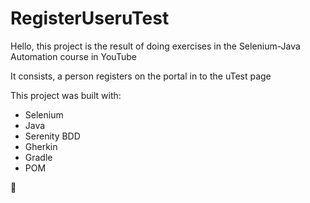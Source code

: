# RegisterUseruTest

Hello, this project is the result of doing exercises in the Selenium-Java Automation course in YouTube

It consists, a person registers on the portal in to the uTest page

This project was built with:

- Selenium
- Java
- Serenity BDD
- Gherkin
- Gradle
- POM

🦄
